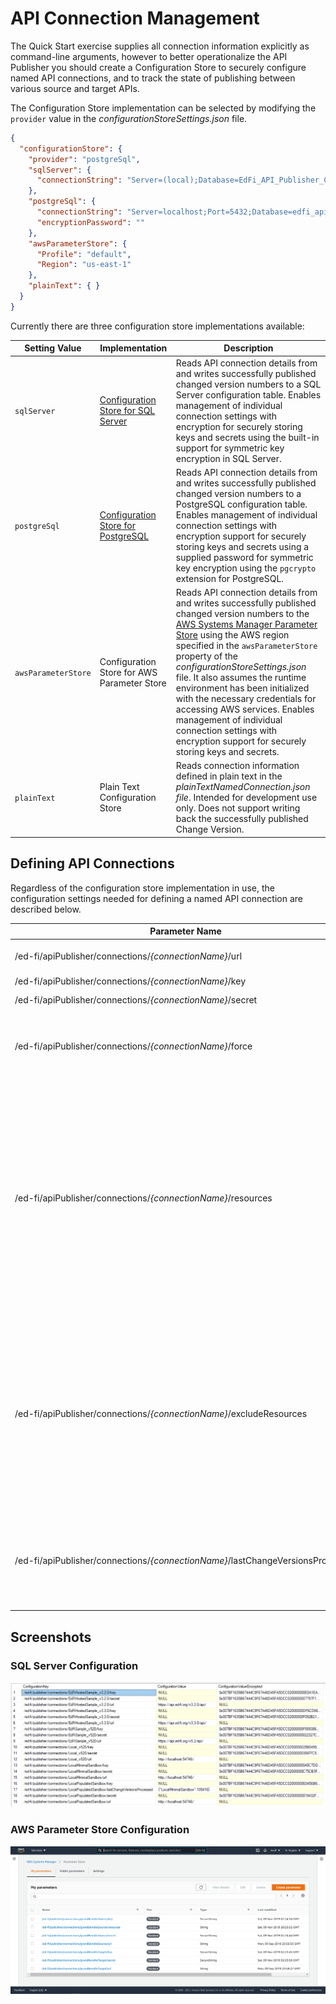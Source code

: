 # API Connection Management

The Quick Start exercise supplies all connection information explicitly as command-line arguments, however to better operationalize the API Publisher you should create a Configuration Store to securely configure named API connections, and to track the state of publishing between various source and target APIs.

The Configuration Store implementation can be selected by modifying the `provider` value in the _configurationStoreSettings.json_ file.

```json
{
  "configurationStore": {
    "provider": "postgreSql",
    "sqlServer": {
      "connectionString": "Server=(local);Database=EdFi_API_Publisher_Configuration;Trusted_Connection=True"
    },
    "postgreSql": {
      "connectionString": "Server=localhost;Port=5432;Database=edfi_api_publisher_configuration",
      "encryptionPassword": ""
    },
    "awsParameterStore": {
      "Profile": "default",
      "Region": "us-east-1"
    },
    "plainText": { }
  }
}
```

Currently there are three configuration store implementations available:

| Setting Value                    | Implementation                                                         | Description                                                                                                                                                                                                                                                                                                                                                                                                                                                                                                                                                                                               |
| -------------------------------- | ---------------------------------------------------------------------- | --------------------------------------------------------------------------------------------------------------------------------------------------------------------------------------------------------------------------------------------------------------------------------------------------------------------------------------------------------------------------------------------------------------------------------------------------------------------------------------------------------------------------------------------------------------------------------------------------------- |
| <nobr>`sqlServer`</nobr>         | [Configuration Store for SQL Server](ConfigurationStore/Sql-Server.md) | Reads API connection details from and writes successfully published changed version numbers to a SQL Server configuration table. Enables management of individual connection settings with encryption for securely storing keys and secrets using the built-in support for symmetric key encryption in SQL Server.                                                                                                                                                                                                                                                                                        |
| <nobr>`postgreSql`</nobr>        | [Configuration Store for PostgreSQL](ConfigurationStore/PostgreSql.md) | Reads API connection details from and writes successfully published changed version numbers to a PostgreSQL configuration table. Enables management of individual connection settings with encryption support for securely storing keys and secrets using a supplied password for symmetric key encryption using the `pgcrypto` extension for PostgreSQL.                                                                                                                                                                                                                                                 |
| <nobr>`awsParameterStore`</nobr> | Configuration Store for AWS Parameter Store                            | Reads API connection details from and writes successfully published changed version numbers to the [AWS Systems Manager Parameter Store](https://docs.aws.amazon.com/systems-manager/latest/userguide/systems-manager-parameter-store.html) using the AWS region specified in the `awsParameterStore` property of the _configurationStoreSettings.json_ file. It also assumes the runtime environment has been initialized with the necessary credentials for accessing AWS services. Enables management of individual connection settings with encryption support for securely storing keys and secrets. |
| `plainText`                      | Plain Text Configuration Store                                         | Reads connection information defined in plain text in the _plainTextNamedConnection.json file_. Intended for development use only. Does not support writing back the successfully published Change Version.                                                                                                                                                                                                                                                                                                                                                                                               |

## Defining API Connections

Regardless of the configuration store implementation in use, the configuration settings needed for defining a named API connection are described below.

| Parameter Name                                                                              | Type         | Description                                                                                                                                                                                                                                                                                                                                                                                                                                                                                                                                                                                                                                                                                                         |
| ------------------------------------------------------------------------------------------- | ------------ | ------------------------------------------------------------------------------------------------------------------------------------------------------------------------------------------------------------------------------------------------------------------------------------------------------------------------------------------------------------------------------------------------------------------------------------------------------------------------------------------------------------------------------------------------------------------------------------------------------------------------------------------------------------------------------------------------------------------- |
| /ed-fi/apiPublisher/connections/_{connectionName}_/url                                      | String       | The base URL of the Ed-Fi ODS API (up to, but not including, the _/data/v3_ portion of the URL).                                                                                                                                                                                                                                                                                                                                                                                                                                                                                                                                                                                                                    |
| /ed-fi/apiPublisher/connections/_{connectionName}_/key                                      | SecureString | The key to use for API authentication.                                                                                                                                                                                                                                                                                                                                                                                                                                                                                                                                                                                                                                                                              |
| /ed-fi/apiPublisher/connections/_{connectionName}_/secret                                   | SecureString | The secret to use for API authentication.                                                                                                                                                                                                                                                                                                                                                                                                                                                                                                                                                                                                                                                                           |
| /ed-fi/apiPublisher/connections/_{connectionName}_/force                                    | String       | (_Optional_) A boolean value (true/false) indicating whether the source Ed-Fi ODS API data should be published even if it does not support an isolated context for processing through Change Query snapshots.                                                                                                                                                                                                                                                                                                                                                                                                                                                                                                       |
| /ed-fi/apiPublisher/connections/_{connectionName}_/resources                                | String       | _(Optional)_ For _source_ API connections, the resources to publish to the target. The value is defined using a CSV format (comma-separated values), and should contain the partial paths to the resources (e.g. _/ed-fi/students_,_/custom/busRoutes_). For convenience when working with Ed-Fi standard resources, only the name is required (e.g. _students,studentSchoolAssociations_). The Ed-Fi API Publisher will also evaluate and automatically include all dependencies of the requested resources (using the dependency metadata exposed by the target API). This will ensure (barring misconfigured authorization metadata or data policies) that data can be successfully published to the target API. |
| /ed-fi/apiPublisher/connections/_{connectionName}_/excludeResources                         | String       | _(Optional)_ For _source_ API connections, the resources to NOT publish to the target. The value is defined using the same format as with the "resources" setting (see above). The Ed-Fi API Publisher will also evaluate and automatically exclude all dependent resources of the excluded resources (using the dependency metadata exposed by the target API). This will ensure (barring misconfigured authorization metadata or data policies) that data can be successfully published to the target API. This setting is mutually exclusive with the "resources" setting, which take precedence if both are provided.                                                                                           |
| <nobr>/ed-fi/apiPublisher/connections/_{connectionName}_/lastChangeVersionsProcessed</nobr> | String       | _(Optional)_ For _source_ API connections, contains a JSON object, keyed by target API name, that indicates the last change version successfully published from the source to the target. This value is automatically created/updated by the Ed-Fi API Publisher after successfully completing the publishing process.                                                                                                                                                                                                                                                                                                                                                                                              |

## Screenshots

### SQL Server Configuration

![SQL Server](../images/Sql-Server-configuration-store-example.png)

### AWS Parameter Store Configuration

![AWS](../images/Aws-Parameter-Store-configuration-store-example.png)
